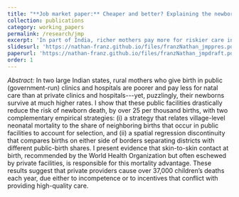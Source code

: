 ```yaml
---
title: "**Job market paper:** Cheaper and better? Explaining the newborn mortality advantage at public versus private hospitals in India."
collection: publications
category: working_papers
permalink: /research/jmp
excerpt: 'In part of India, richer mothers pay more for riskier care in private facilities. This paper develops an econometric model of selection and uses a spatial RDD at district borders to show public facilities save lives with skin-to-skin care.'
slidesurl: 'https://nathan-franz.github.io/files/franzNathan_jmppres.pdf'
paperurl: 'https://nathan-franz.github.io/files/franzNathan_jmpdraft.pdf'
order: 1
---
```


*Abstract:* In two large Indian states, rural mothers who give birth in public (government-run) clinics and hospitals are poorer and pay less for natal care than at private clinics and hospitals---yet, puzzlingly, their newborns survive at much higher rates. I show that these public facilities drastically reduce the risk of newborn death, by over 25 per thousand births, with two complementary empirical strategies: (i) a strategy that relates village-level neonatal mortality to the share of neighboring births that occur in public facilities to account for selection, and (ii) a spatial regression discontinuity that compares births on either side of borders separating districts with different public-birth shares. I present evidence that skin-to-skin contact at birth, recommended by the World Health Organization but often eschewed by private facilities, is responsible for this mortality advantage. These results suggest that private providers cause over 37,000 children’s deaths each year, due either to incompetence or to incentives that conflict with providing high-quality care.